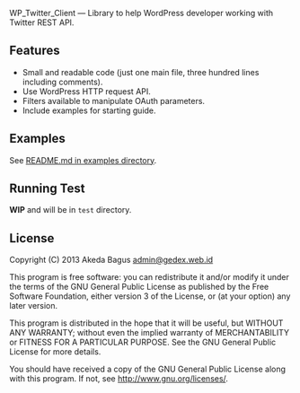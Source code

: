 WP_Twitter_Client &mdash; Library to help WordPress developer working with Twitter REST API.

## Features

* Small and readable code (just one main file, three hundred lines including comments).
* Use WordPress HTTP request API.
* Filters available to manipulate OAuth parameters.
* Include examples for starting guide.

## Examples

See [README.md in examples directory](https://github.com/gedex/WP_Twitter_Client/blob/master/examples/README.md).

## Running Test

**WIP** and will be in `test` directory.

## License

Copyright (C) 2013  Akeda Bagus <admin@gedex.web.id>

This program is free software: you can redistribute it and/or modify
it under the terms of the GNU General Public License as published by
the Free Software Foundation, either version 3 of the License, or
(at your option) any later version.

This program is distributed in the hope that it will be useful,
but WITHOUT ANY WARRANTY; without even the implied warranty of
MERCHANTABILITY or FITNESS FOR A PARTICULAR PURPOSE.  See the
GNU General Public License for more details.

You should have received a copy of the GNU General Public License
along with this program.  If not, see <http://www.gnu.org/licenses/>.

